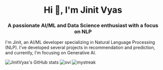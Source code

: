 <h1 align="center">Hi 👋, I'm Jinit Vyas</h1>
<h3 align="center">A passionate AI/ML and Data Science enthusiast with a focus on NLP</h3>

I'm Jinit, an AI/ML developer specializing in Natural Language Processing (NLP). I've developed several projects in recommendation and prediction, and currently, I'm focusing on Generative AI.

![JinitVyas's GitHub stats](https://github-readme-stats.vercel.app/api?username=jinitvyas&hide=contribs,prs) <img src="https://github-readme-stats.vercel.app/api/top-langs?username=jinitvyas&show_icons=true&locale=en&layout=compact&theme=chartreuse-dark" alt="ovi" />
<img src="https://github-readme-streak-stats.herokuapp.com/?user=jinitvyas&theme=tokyonight" alt="mystreak"/>
